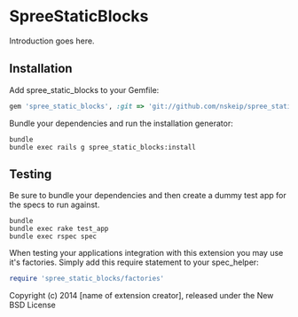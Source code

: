SpreeStaticBlocks
=================

Introduction goes here.

Installation
------------

Add spree_static_blocks to your Gemfile:

```ruby
gem 'spree_static_blocks', :git => 'git://github.com/nskeip/spree_static_blocks.git'
```

Bundle your dependencies and run the installation generator:

```shell
bundle
bundle exec rails g spree_static_blocks:install
```

Testing
-------

Be sure to bundle your dependencies and then create a dummy test app for the specs to run against.

```shell
bundle
bundle exec rake test_app
bundle exec rspec spec
```

When testing your applications integration with this extension you may use it's factories.
Simply add this require statement to your spec_helper:

```ruby
require 'spree_static_blocks/factories'
```

Copyright (c) 2014 [name of extension creator], released under the New BSD License
